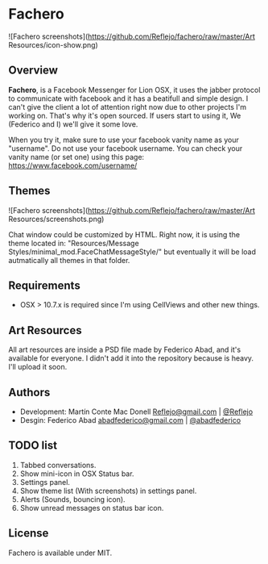 # Fachero

![Fachero screenshots](https://github.com/Reflejo/fachero/raw/master/Art Resources/icon-show.png)

## Overview

**Fachero**, is a Facebook Messenger for Lion OSX, it uses the jabber protocol to communicate with facebook and it has a beatifull and simple design. I can't give the client a lot of attention right now due to other projects I'm working on. That's why it's open sourced. If users start to using it, We (Federico and I) we'll give it some love.

When you try it, make sure to use your facebook vanity name as your "username". Do not use your facebook username. You can check your vanity name (or set one) using this page: <https://www.facebook.com/username/>

## Themes

![Fachero screenshots](https://github.com/Reflejo/fachero/raw/master/Art Resources/screenshots.png)

Chat window could be customized by HTML. Right now, it is using the theme located in: "Resources/Message Styles/minimal_mod.FaceChatMessageStyle/" but eventually it will be load autmatically all themes in that folder.

## Requirements

 * OSX > 10.7.x is required since I'm using CellViews and other new things.

## Art Resources

All art resources are inside a PSD file made by Federico Abad, and it's available for everyone. I didn't add it into the repository because is heavy. I'll upload it soon.

## Authors

 * Development: Martín Conte Mac Donell <Reflejo@gmail.com> | [@Reflejo](https://twitter.com/reflejo)
 * Desgin: Federico Abad <abadfederico@gmail.com> | [@abadfederico](https://twitter.com/abadfederico)

## TODO list

 1. Tabbed conversations.
 2. Show mini-icon in OSX Status bar.
 3. Settings panel.
 4. Show theme list (With screenshots) in settings panel.
 5. Alerts (Sounds, bouncing icon).
 6. Show unread messages on status bar icon.
 
## License

Fachero is available under MIT.